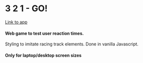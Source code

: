 # 3 2 1 - GO!

[Link to app](https://jm-se.github.io/3-2-1-GO/)

#### Web game to test user reaction times.

Styling to imitate racing track elements.
Done in vanilla Javascript.

#### Only for laptop/desktop screen sizes
